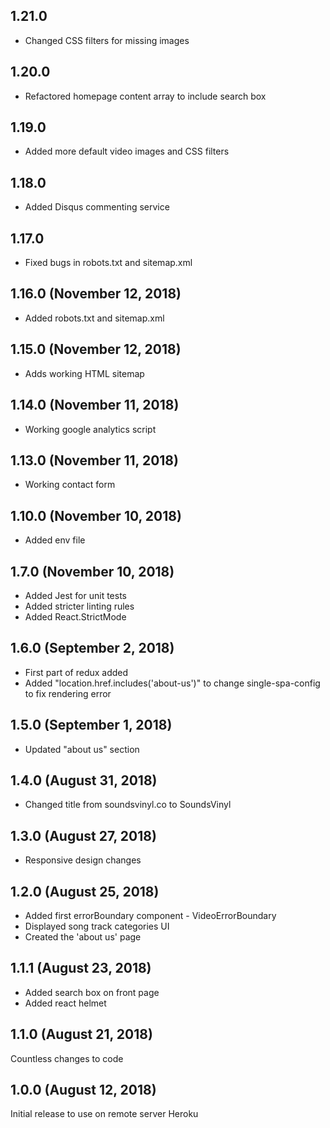 ## 1.21.0

* Changed CSS filters for missing images

## 1.20.0

* Refactored homepage content array to include search box

## 1.19.0

* Added more default video images and CSS filters

## 1.18.0

* Added Disqus commenting service

## 1.17.0

* Fixed bugs in robots.txt and sitemap.xml

## 1.16.0 (November 12, 2018)

* Added robots.txt and sitemap.xml

## 1.15.0 (November 12, 2018)

* Adds working HTML sitemap

## 1.14.0 (November 11, 2018)

* Working google analytics script

## 1.13.0 (November 11, 2018)

* Working contact form

## 1.10.0 (November 10, 2018)

* Added env file

## 1.7.0 (November 10, 2018)

* Added Jest for unit tests
* Added stricter linting rules
* Added React.StrictMode  

## 1.6.0 (September 2, 2018)

* First part of redux added
* Added "location.href.includes('about-us')" to change single-spa-config to fix rendering error

## 1.5.0 (September 1, 2018)

* Updated "about us" section

## 1.4.0 (August 31, 2018)

* Changed title from soundsvinyl.co to SoundsVinyl

## 1.3.0 (August 27, 2018)

* Responsive design changes

## 1.2.0 (August 25, 2018)

* Added first errorBoundary component - VideoErrorBoundary
* Displayed song track categories UI
* Created the 'about us' page

## 1.1.1 (August 23, 2018)

* Added search box on front page
* Added react helmet

## 1.1.0 (August 21, 2018)

Countless changes to code

## 1.0.0 (August 12, 2018)

Initial release to use on remote server Heroku
